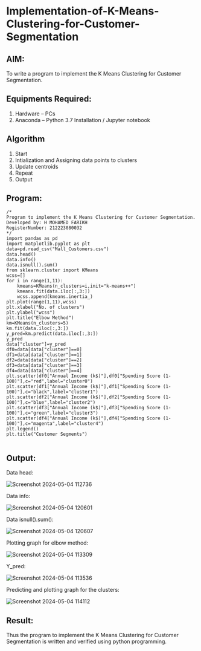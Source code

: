 # Implementation-of-K-Means-Clustering-for-Customer-Segmentation

## AIM:
To write a program to implement the K Means Clustering for Customer Segmentation.

## Equipments Required:
1. Hardware – PCs
2. Anaconda – Python 3.7 Installation / Jupyter notebook

## Algorithm
1. Start
2. Intialization and Assigning data points to clusters
3. Update centroids
4. Repeat
5. Output
## Program:
```
/*
Program to implement the K Means Clustering for Customer Segmentation.
Developed by: H MOHAMED FARIKH
RegisterNumber: 212223080032 
*/
import pandas as pd
import matplotlib.pyplot as plt
data=pd.read_csv("Mall_Customers.csv")
data.head()
data.info()
data.isnull().sum()
from sklearn.cluster import KMeans
wcss=[]
for i in range(1,11):
    kmeans=KMeans(n_clusters=i,init="k-means++")
    kmeans.fit(data.iloc[:,3:])
    wcss.append(kmeans.inertia_)
plt.plot(range(1,11),wcss)
plt.xlabel("No. of clusters")
plt.ylabel("wcss")
plt.title("Elbow Method")
km=KMeans(n_clusters=5)
km.fit(data.iloc[:,3:])
y_pred=km.predict(data.iloc[:,3:])
y_pred
data["cluster"]=y_pred
df0=data[data["cluster"]==0]
df1=data[data["cluster"]==1]
df2=data[data["cluster"]==2]
df3=data[data["cluster"]==3]
df4=data[data["cluster"]==4]
plt.scatter(df0["Annual Income (k$)"],df0["Spending Score (1-100)"],c="red",label="cluster0")
plt.scatter(df1["Annual Income (k$)"],df1["Spending Score (1-100)"],c="black",label="cluster1")
plt.scatter(df2["Annual Income (k$)"],df2["Spending Score (1-100)"],c="blue",label="cluster2")
plt.scatter(df3["Annual Income (k$)"],df3["Spending Score (1-100)"],c="green",label="cluster3")
plt.scatter(df4["Annual Income (k$)"],df4["Spending Score (1-100)"],c="magenta",label="cluster4")
plt.legend()
plt.title("Customer Segments")


```

## Output:
Data head:

![Screenshot 2024-05-04 112736](https://github.com/MOHAMEDFARIKH2/Implementation-of-K-Means-Clustering-for-Customer-Segmentation/assets/168570140/98dfe72c-dffc-46f2-802a-3542a20c5888)


Data info:

![Screenshot 2024-05-04 120601](https://github.com/MOHAMEDFARIKH2/Implementation-of-K-Means-Clustering-for-Customer-Segmentation/assets/168570140/a1b439e9-16c9-428f-ba7a-f13785337d1b)


Data isnull().sum():

![Screenshot 2024-05-04 120607](https://github.com/MOHAMEDFARIKH2/Implementation-of-K-Means-Clustering-for-Customer-Segmentation/assets/168570140/001c2bda-68a2-4121-84ce-cb34d7d90a91)



Plotting graph for elbow method:

![Screenshot 2024-05-04 113309](https://github.com/MOHAMEDFARIKH2/Implementation-of-K-Means-Clustering-for-Customer-Segmentation/assets/168570140/3de0ba34-f806-4ed1-8f8d-f39168d49064)

Y_pred:

![Screenshot 2024-05-04 113536](https://github.com/MOHAMEDFARIKH2/Implementation-of-K-Means-Clustering-for-Customer-Segmentation/assets/168570140/0c0467fa-b3b2-4caa-9fb1-02c27a3f7906)


Predicting and plotting graph for the clusters:

![Screenshot 2024-05-04 114112](https://github.com/MOHAMEDFARIKH2/Implementation-of-K-Means-Clustering-for-Customer-Segmentation/assets/168570140/85e34bf2-ef54-434b-9ea0-0d3809cfae41)



## Result:
Thus the program to implement the K Means Clustering for Customer Segmentation is written and verified using python programming.
